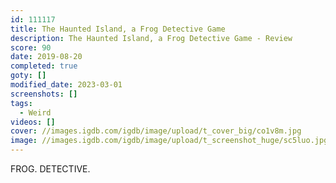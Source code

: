 ```yaml
---
id: 111117
title: The Haunted Island, a Frog Detective Game
description: The Haunted Island, a Frog Detective Game - Review
score: 90
date: 2019-08-20
completed: true
goty: []
modified_date: 2023-03-01
screenshots: []
tags:
  - Weird
videos: []
cover: //images.igdb.com/igdb/image/upload/t_cover_big/co1v8m.jpg
image: //images.igdb.com/igdb/image/upload/t_screenshot_huge/sc5luo.jpg
---
```

FROG. DETECTIVE.